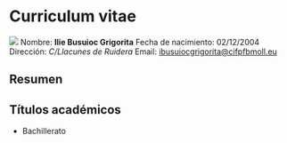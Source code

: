 # Curriculum vitae
![](https://i.kym-cdn.com/entries/icons/original/000/042/808/cover1.jpg)
Nombre: **Ilie Busuioc Grigorita**
Fecha de nacimiento: 02/12/2004
Dirección:
_C/Llacunes de Ruidera_
Email: ibusuiocgrigorita@cifpfbmoll.eu

## Resumen
## Títulos académicos 
- Bachillerato

